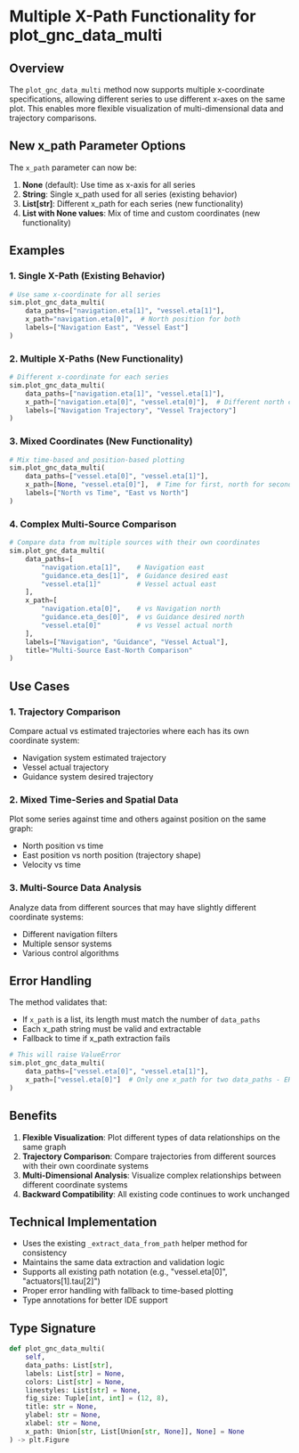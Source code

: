 # Multiple X-Path Functionality for plot_gnc_data_multi

## Overview

The `plot_gnc_data_multi` method now supports multiple x-coordinate specifications, allowing different series to use different x-axes on the same plot. This enables more flexible visualization of multi-dimensional data and trajectory comparisons.

## New x_path Parameter Options

The `x_path` parameter can now be:

1. **None** (default): Use time as x-axis for all series
2. **String**: Single x_path used for all series (existing behavior)
3. **List[str]**: Different x_path for each series (new functionality)
4. **List with None values**: Mix of time and custom coordinates (new functionality)

## Examples

### 1. Single X-Path (Existing Behavior)
```python
# Use same x-coordinate for all series
sim.plot_gnc_data_multi(
    data_paths=["navigation.eta[1]", "vessel.eta[1]"],
    x_path="navigation.eta[0]",  # North position for both
    labels=["Navigation East", "Vessel East"]
)
```

### 2. Multiple X-Paths (New Functionality)
```python
# Different x-coordinate for each series
sim.plot_gnc_data_multi(
    data_paths=["navigation.eta[1]", "vessel.eta[1]"],
    x_path=["navigation.eta[0]", "vessel.eta[0]"],  # Different north coordinates
    labels=["Navigation Trajectory", "Vessel Trajectory"]
)
```

### 3. Mixed Coordinates (New Functionality)
```python
# Mix time-based and position-based plotting
sim.plot_gnc_data_multi(
    data_paths=["vessel.eta[0]", "vessel.eta[1]"],
    x_path=[None, "vessel.eta[0]"],  # Time for first, north for second
    labels=["North vs Time", "East vs North"]
)
```

### 4. Complex Multi-Source Comparison
```python
# Compare data from multiple sources with their own coordinates
sim.plot_gnc_data_multi(
    data_paths=[
        "navigation.eta[1]",    # Navigation east
        "guidance.eta_des[1]",  # Guidance desired east
        "vessel.eta[1]"         # Vessel actual east
    ],
    x_path=[
        "navigation.eta[0]",    # vs Navigation north
        "guidance.eta_des[0]",  # vs Guidance desired north
        "vessel.eta[0]"         # vs Vessel actual north
    ],
    labels=["Navigation", "Guidance", "Vessel Actual"],
    title="Multi-Source East-North Comparison"
)
```

## Use Cases

### 1. Trajectory Comparison
Compare actual vs estimated trajectories where each has its own coordinate system:
- Navigation system estimated trajectory
- Vessel actual trajectory
- Guidance system desired trajectory

### 2. Mixed Time-Series and Spatial Data
Plot some series against time and others against position on the same graph:
- North position vs time
- East position vs north position (trajectory shape)
- Velocity vs time

### 3. Multi-Source Data Analysis
Analyze data from different sources that may have slightly different coordinate systems:
- Different navigation filters
- Multiple sensor systems
- Various control algorithms

## Error Handling

The method validates that:
- If `x_path` is a list, its length must match the number of `data_paths`
- Each x_path string must be valid and extractable
- Fallback to time if x_path extraction fails

```python
# This will raise ValueError
sim.plot_gnc_data_multi(
    data_paths=["vessel.eta[0]", "vessel.eta[1]"],
    x_path=["vessel.eta[0]"]  # Only one x_path for two data_paths - ERROR!
)
```

## Benefits

1. **Flexible Visualization**: Plot different types of data relationships on the same graph
2. **Trajectory Comparison**: Compare trajectories from different sources with their own coordinate systems
3. **Multi-Dimensional Analysis**: Visualize complex relationships between different coordinate systems
4. **Backward Compatibility**: All existing code continues to work unchanged

## Technical Implementation

- Uses the existing `_extract_data_from_path` helper method for consistency
- Maintains the same data extraction and validation logic
- Supports all existing path notation (e.g., "vessel.eta[0]", "actuators[1].tau[2]")
- Proper error handling with fallback to time-based plotting
- Type annotations for better IDE support

## Type Signature

```python
def plot_gnc_data_multi(
    self, 
    data_paths: List[str], 
    labels: List[str] = None,
    colors: List[str] = None, 
    linestyles: List[str] = None,
    fig_size: Tuple[int, int] = (12, 8), 
    title: str = None,
    ylabel: str = None, 
    xlabel: str = None,
    x_path: Union[str, List[Union[str, None]], None] = None
) -> plt.Figure
```